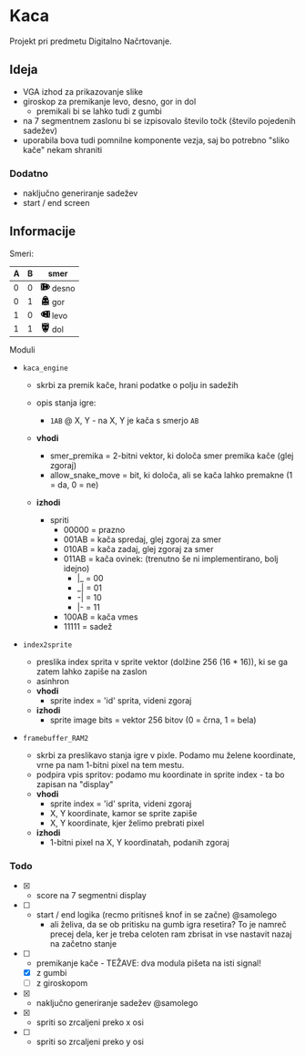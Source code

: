 # Kaca

Projekt pri predmetu Digitalno Načrtovanje.

## Ideja

* VGA izhod za prikazovanje slike
* giroskop za premikanje levo, desno, gor in dol
    * premikali bi se lahko tudi z gumbi
* na 7 segmentnem zaslonu bi se izpisovalo število točk (število pojedenih sadežev)
* uporabila bova tudi pomnilne komponente vezja, saj bo potrebno "sliko kače" nekam shraniti

### Dodatno

* naključno generiranje sadežev
* start / end screen


## Informacije

Smeri:

| A   | B   | smer                          |
| --- | --- | ----------------------------- |
| 0   | 0   | ![](./assets/00100.png) desno |
| 0   | 1   | ![](./assets/00101.png) gor   |
| 1   | 0   | ![](./assets/00110.png) levo  |
| 1   | 1   | ![](./assets/00111.png) dol   |

Moduli
* `kaca_engine`
  * skrbi za premik kače, hrani podatke o polju in sadežih
  * opis stanja igre:
    * `1AB` @ X, Y - na X, Y je kača s smerjo `AB`
  * __vhodi__
    * smer_premika = 2-bitni vektor, ki določa smer premika kače (glej zgoraj)
    * allow_snake_move = bit, ki določa, ali se kača lahko premakne (1 = da, 0 = ne)

  * __izhodi__ 
    * spriti
      * 00000 = prazno
      * 001AB = kača spredaj, glej zgoraj za smer
      * 010AB = kača zadaj, glej zgoraj za smer
      * 011AB = kača ovinek: (trenutno še ni implementirano, bolj idejno)
        * |_ = 00
        * _| = 01
        * -| = 10
        * |- = 11
      * 100AB = kača vmes
      * 11111 = sadež
* `index2sprite`
    * preslika index sprita v sprite vektor (dolžine 256 (16 * 16)), ki se ga zatem lahko zapiše na zaslon
    * asinhron
    * __vhodi__
        * sprite index = 'id' sprita, videni zgoraj
    * __izhodi__
        * sprite image bits = vektor 256 bitov (0 = črna, 1 = bela)

* `framebuffer_RAM2`
  * skrbi za preslikavo stanja igre v pixle. Podamo mu želene koordinate, vrne pa nam 1-bitni pixel na tem mestu.
  * podpira vpis spritov: podamo mu koordinate in sprite index - ta bo zapisan na "display"
  * __vhodi__
    * sprite index = 'id' sprita, videni zgoraj
    * X, Y koordinate, kamor se sprite zapiše
    * X, Y koordinate, kjer želimo prebrati pixel
  * __izhodi__
    * 1-bitni pixel na X, Y koordinatah, podanih zgoraj


### Todo

* [x] - score na 7 segmentni display
* [ ] - start / end logika (recmo pritisneš knof in se začne) @samolego
    * ali želiva, da se ob pritisku na gumb igra resetira? To je namreč precej dela, ker je treba celoten ram zbrisat in vse nastavit nazaj na začetno stanje
* [ ] - premikanje kače - TEŽAVE: dva modula pišeta na isti signal!
  * [x] z gumbi
  * [ ] z giroskopom
* [x] - naključno generiranje sadežev @samolego
* [x] - spriti so zrcaljeni preko x osi
* [ ] - spriti so zrcaljeni preko y osi
